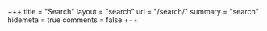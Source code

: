 +++
title = "Search"
layout = "search"
url = "/search/"
summary = "search"
hidemeta = true
comments = false
+++